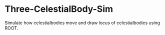 # Three-CelestialBody-Sim
Simulate how celestialbodies move and draw locus of celestialbodies using ROOT.
